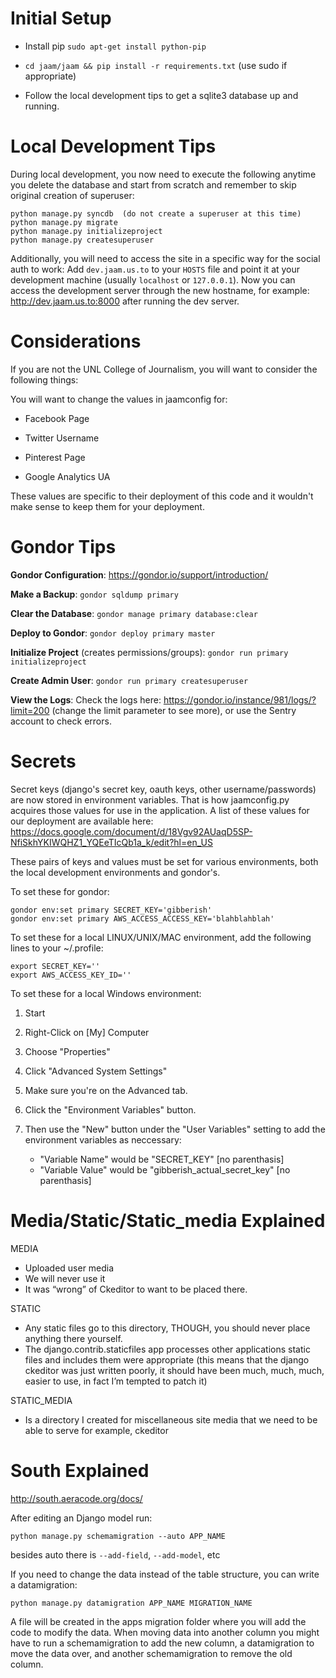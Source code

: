 Initial Setup
=============

* Install pip `sudo apt-get install python-pip`

* `cd jaam/jaam && pip install -r requirements.txt` (use sudo if appropriate)

* Follow the local development tips to get a sqlite3 database up and running.

Local Development Tips
======================

During local development, you now need to execute the following anytime you delete the database and start from scratch and remember to skip original creation of superuser:

    python manage.py syncdb  (do not create a superuser at this time)
    python manage.py migrate
    python manage.py initializeproject
    python manage.py createsuperuser

Additionally, you will need to access the site in a specific way for the social auth to work: Add `dev.jaam.us.to` to your `HOSTS` file and point it at your development machine (usually `localhost` or `127.0.0.1`). Now you can access the development server through the new hostname, for example: http://dev.jaam.us.to:8000 after running the dev server.

Considerations
==============

If you are not the UNL College of Journalism, you will want to consider the following things:

You will want to change the values in jaamconfig for:

* Facebook Page

* Twitter Username

* Pinterest Page

* Google Analytics UA

These values are specific to their deployment of this code and it wouldn't make sense to keep them for your deployment.

Gondor Tips
===========

**Gondor Configuration**: https://gondor.io/support/introduction/

**Make a Backup**: `gondor sqldump primary`

**Clear the Database**: `gondor manage primary database:clear`

**Deploy to Gondor**: `gondor deploy primary master`

**Initialize Project** (creates permissions/groups): `gondor run primary initializeproject`

**Create Admin User**: `gondor run primary createsuperuser`

**View the Logs**: Check the logs here: https://gondor.io/instance/981/logs/?limit=200 (change the limit parameter to see more), or use the Sentry account to check errors.

Secrets
=======

Secret keys (django's secret key, oauth keys, other username/passwords) are now stored in environment variables. That is how jaamconfig.py acquires those values for use in the application. A list of these values for our deployment are available here: https://docs.google.com/document/d/18Vgv92AUaqD5SP-NfiSkhYKIWQHZ1_YQEeTIcQb1a_k/edit?hl=en_US

These pairs of keys and values must be set for various environments, both the local development environments and gondor's.

To set these for gondor:

    gondor env:set primary SECRET_KEY='gibberish'
    gondor env:set primary AWS_ACCESS_ACCESS_KEY='blahblahblah'
 
To set these for a local LINUX/UNIX/MAC environment, add the following lines to your ~/.profile:

    export SECRET_KEY=''
    export AWS_ACCESS_KEY_ID=''

To set these for a local Windows environment:

1. Start

2. Right-Click on [My] Computer

3. Choose "Properties"

4. Click "Advanced System Settings"

5. Make sure you're on the Advanced tab.

6. Click the "Environment Variables" button.

7. Then use the "New" button under the "User Variables" setting to add the environment variables as neccessary:

	* "Variable Name" would be "SECRET_KEY" [no parenthasis]
	* "Variable Value" would be "gibberish_actual_secret_key" [no parenthasis]


Media/Static/Static_media Explained
===================================

MEDIA

* Uploaded user media
* We will never use it
* It was “wrong” of Ckeditor to want to be placed there.

STATIC

* Any static files go to this directory, THOUGH, you should never place anything there yourself.
* The django.contrib.staticfiles app processes other applications static files and includes them were appropriate (this means that the django ckeditor was just written poorly, it should have been much, much, much, easier to use, in fact I’m tempted to patch it)

STATIC_MEDIA

* Is a directory I created for miscellaneous site media that we need to be able to serve for example, ckeditor

South Explained
===============

http://south.aeracode.org/docs/

After editing an Django model run:

`python manage.py schemamigration --auto APP_NAME`

besides auto there is `--add-field`, `--add-model`, etc

If you need to change the data instead of the table structure, you can write a datamigration:

`python manage.py datamigration APP_NAME MIGRATION_NAME`

A file will be created in the apps migration folder where you will add the code to modify the data.
When moving data into another column you might have to run a schemamigration to add the new column, a datamigration to move the data over, and another schemamigration to remove the old column.